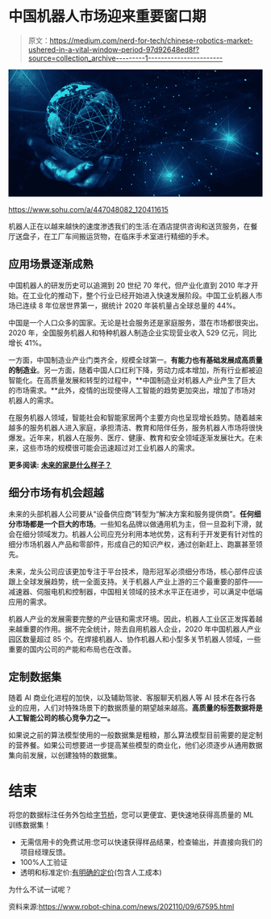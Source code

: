 # 中国机器人市场迎来重要窗口期

> 原文：<https://medium.com/nerd-for-tech/chinese-robotics-market-ushered-in-a-vital-window-period-97d92648ed8f?source=collection_archive---------1----------------------->

![](img/08c3923044f025142af0146ff77e32fe.png)

https://www.sohu.com/a/447048082_120411615

机器人正在以越来越快的速度渗透我们的生活:在酒店提供咨询和送货服务，在餐厅送盘子，在工厂车间搬运货物，在临床手术室进行精细的手术。

## **应用场景逐渐成熟**

中国机器人的研发历史可以追溯到 20 世纪 70 年代，但产业化直到 2010 年才开始。在工业化的推动下，整个行业已经开始进入快速发展阶段。中国工业机器人市场已连续 8 年位居世界第一，据统计 2020 年装机量占全球总量的 44%。

中国是一个人口众多的国家。无论是社会服务还是家庭服务，潜在市场都很突出。2020 年，全国服务机器人和特种机器人制造企业实现营业收入 529 亿元，同比增长 41%。

一方面，中国制造业产业门类齐全，规模全球第一。**有能力也有基础发展成高质量的制造业**。另一方面，随着中国人口红利下降，劳动力成本增加，所有行业都被迫智能化。在高质量发展和转型的过程中，**中国制造业对机器人产业产生了巨大的市场需求。**此外，疫情的出现使得人工智能的趋势更加突出，增加了市场对机器人的需求。

在服务机器人领域，智能社会和智能家居两个主要方向也呈现增长趋势。随着越来越多的服务机器人进入家庭，承担清洁、教育和陪伴任务，服务机器人市场将很快爆发。近年来，机器人在服务、医疗、健康、教育和安全领域逐渐发展壮大。在未来，这些市场的规模很可能会迅速超过对工业机器人的需求。

**更多阅读:** [**未来的家是什么样子？**](https://tinyurl.com/a9nvh4eb)

## **细分市场有机会超越**

未来的头部机器人公司要从“设备供应商”转型为“解决方案和服务提供商”。**任何细分市场都是一个巨大的市场**。一些知名品牌以做通用机为主，但一旦盈利下滑，就会在细分领域发力。机器人公司应充分利用本地优势，这有利于开发更有针对性的细分市场机器人产品和零部件，形成自己的知识产权，通过创新赶上、跑赢甚至领先。

未来，龙头公司应该更加专注于平台技术，隐形冠军必须细分市场，核心部件应该跟上全球发展趋势，统一全面支持。关于机器人产业上游的三个最重要的部件——减速器、伺服电机和控制器，中国相关领域的技术水平正在进步，可以满足中低端应用的需求。

机器人产业的发展需要完整的产业链和需求环境。因此，机器人工业区正发挥着越来越重要的作用。据不完全统计，除去自用机器人企业，2020 年中国机器人产业园区数量超过 85 个。在焊接机器人、协作机器人和小型多关节机器人领域，一些重要的国内公司的产能和布局也在改善。

## 定制数据集

随着 AI 商业化进程的加快，以及辅助驾驶、客服聊天机器人等 AI 技术在各行各业的应用，人们对特殊场景下的数据质量的期望越来越高。**高质量的标签数据将是人工智能公司的核心竞争力之一。**

如果说之前的算法模型使用的一般数据集是粗粮，那么算法模型目前需要的是定制的营养餐。如果公司想要进一步提高某些模型的商业化，他们必须逐步从通用数据集向前发展，以创建独特的数据集。

# 结束

将您的数据标注任务外包给[字节桥](https://tinyurl.com/yc5bkprk)，您可以更便宜、更快速地获得高质量的 ML 训练数据集！

*   无需信用卡的免费试用:您可以快速获得样品结果，检查输出，并直接向我们的项目经理反馈。
*   100%人工验证
*   透明和标准定价:[有明确的定价](https://www.bytebridge.io/#/?module=price)(包含人工成本)

为什么不试一试呢？

资料来源:https://www.robot-china.com/news/202110/09/67595.html